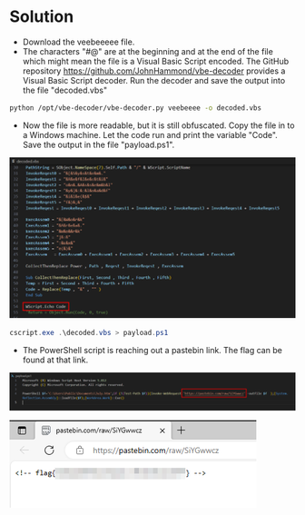 # Solution
- Download the veebeeeee file.
- The characters "#@" are at the beginning and at the end of the file which might mean the file is a Visual Basic Script encoded. The GitHub repository https://github.com/JohnHammond/vbe-decoder provides a Visual Basic Script decoder. Run the decoder and save the output into the file "decoded.vbs"
```bash
python /opt/vbe-decoder/vbe-decoder.py veebeeee -o decoded.vbs
```

- Now the file is more readable, but it is still obfuscated. Copy the file in to a Windows machine. Let the code run and print the variable "Code". Save the output in the file "payload.ps1".

![Alt text](image.png)

```PowerShell
cscript.exe .\decoded.vbs > payload.ps1
```

- The PowerShell script is reaching out a pastebin link. The flag can be found at that link.

![Alt text](image-1.png)

![Alt text](image-2.png)

